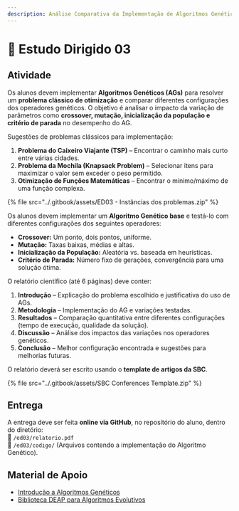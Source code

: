 ```yaml
---
description: Análise Comparativa da Implementação de Algoritmos Genéticos
---
```


# 📄 Estudo Dirigido 03

## Atividade

Os alunos devem implementar **Algoritmos Genéticos (AGs)** para resolver um **problema clássico de otimização** e comparar diferentes configurações dos operadores genéticos. O objetivo é analisar o impacto da variação de parâmetros como **crossover, mutação, inicialização da população e critério de parada** no desempenho do AG.

Sugestões de problemas clássicos para implementação:

1. **Problema do Caixeiro Viajante (TSP)** – Encontrar o caminho mais curto entre várias cidades.
2. **Problema da Mochila (Knapsack Problem)** – Selecionar itens para maximizar o valor sem exceder o peso permitido.
3. **Otimização de Funções Matemáticas** – Encontrar o mínimo/máximo de uma função complexa.

{% file src="../.gitbook/assets/ED03 - Instâncias dos problemas.zip" %}

Os alunos devem implementar um **Algoritmo Genético base** e testá-lo com diferentes configurações dos seguintes operadores:

* **Crossover:** Um ponto, dois pontos, uniforme.
* **Mutação:** Taxas baixas, médias e altas.
* **Inicialização da População:** Aleatória vs. baseada em heurísticas.
* **Critério de Parada:** Número fixo de gerações, convergência para uma solução ótima.

O relatório científico (até 6 páginas) deve conter:

1. **Introdução** – Explicação do problema escolhido e justificativa do uso de AGs.
2. **Metodologia** – Implementação do AG e variações testadas.
3. **Resultados** – Comparação quantitativa entre diferentes configurações (tempo de execução, qualidade da solução).
4. **Discussão** – Análise dos impactos das variações nos operadores genéticos.
5. **Conclusão** – Melhor configuração encontrada e sugestões para melhorias futuras.

O relatório deverá ser escrito usando o **template de artigos da SBC**.&#x20;

{% file src="../.gitbook/assets/SBC Conferences Template.zip" %}

## **Entrega**

A entrega deve ser feita **online via GitHub**, no repositório do aluno, dentro do diretório:\
📂 `/ed03/relatorio.pdf`\
📂 `/ed03/codigo/` (Arquivos contendo a implementação do Algoritmo Genético).

## **Material de Apoio**

* [Introdução a Algoritmos Genéticos](https://bioinfo.com.br/algoritmos-geneticos/)
* [Biblioteca DEAP para Algoritmos Evolutivos](https://deap.readthedocs.io/en/master/)
